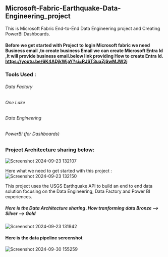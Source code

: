 ## Microsoft-Fabric-Earthquake-Data-Engineering_project
This is Microsoft Fabric End-to-End Data Engineering project and Creating PowerBi Dashboards.
#### Before we get started with Project to login Microsoft fabric we need Business email ,to create business Email we can create Microsoft Entra Id ,It will provide business email.below link providing How to create Entra Id. https://youtu.be/6K4ADjkWjaY?si=RJST3uaZjSwMJW2j
### Tools Used :
###### Data Factory
###### One Lake
###### Data Engineering
###### PowerBi (for Dashboards)
### Project Architecture sharing below:
![Screenshot 2024-09-23 132107](https://github.com/user-attachments/assets/6b23c8ca-5240-4f30-89fe-42734a699049)

Here what we need to get started with this project :
![Screenshot 2024-09-23 132150](https://github.com/user-attachments/assets/8f10a789-6713-478e-ba94-76bcb02a919c)

This project uses the USGS Earthquake API to build an end to end data solution focusing on the Data Engineering, Data Factory and Power BI experiences.
##### Here is the Data Architecture sharing .How tranforming data Bronze --> Silver --> Gold 
![Screenshot 2024-09-23 131942](https://github.com/user-attachments/assets/8176bb7c-fc88-4690-bbeb-88a6e0866842)

#### Here is the data pipeline screenshot
![Screenshot 2024-09-30 155259](https://github.com/user-attachments/assets/9fcf1e9c-b7a6-4160-89f6-0fcca23bb244)

